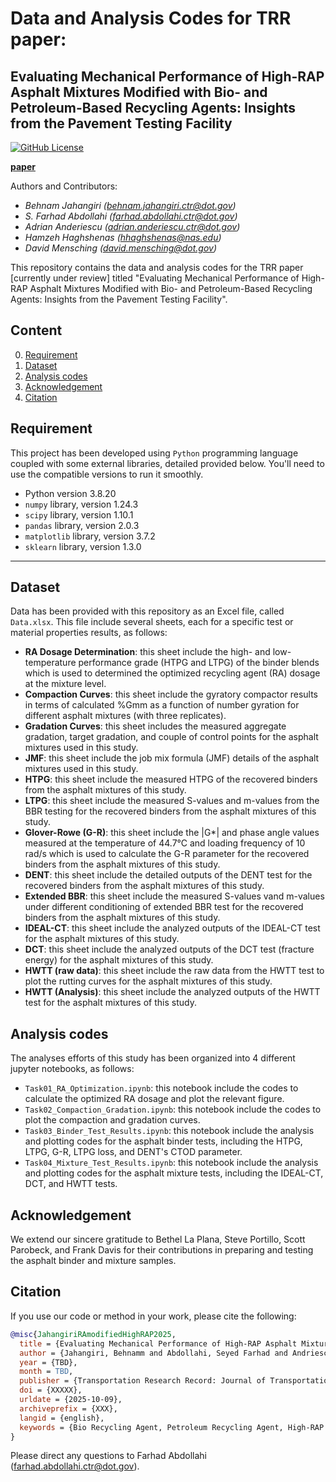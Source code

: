 # Data and Analysis Codes for TRR paper:

## Evaluating Mechanical Performance of High-RAP Asphalt Mixtures Modified with Bio- and Petroleum-Based Recycling Agents: Insights from the Pavement Testing Facility

[![GitHub License](https://img.shields.io/badge/License-MIT-blue.svg)](https://github.com/TFHRC-ABML/Pub_TRR_RAmodified_PitC/blob/main/LICENSE)

**[paper](XXXX)**

Authors and Contributors:
- *Behnam Jahangiri (behnam.jahangiri.ctr@dot.gov)*
- *S. Farhad Abdollahi (farhad.abdollahi.ctr@dot.gov)*
- *Adrian Anderiescu (adrian.anderiescu.ctr@dot.gov)*
- *Hamzeh Haghshenas (hhaghshenas@nas.edu)*
- *David Mensching (david.mensching@dot.gov)*


This repository contains the data and analysis codes for the TRR paper [currently under review] titled "Evaluating Mechanical Performance of High-RAP Asphalt Mixtures Modified with Bio- and Petroleum-Based Recycling Agents: Insights from the Pavement Testing Facility".  

## Content ##

0. [Requirement](#setup-instruction)
0. [Dataset](#sample-database)
0. [Analysis codes](#how-to-use)
0. [Acknowledgement](#acknowledgement)
0. [Citation](#citation)


## Requirement ##

This project has been developed using `Python` programming language coupled with some external libraries, detailed provided below. You'll need to use the compatible versions to run it smoothly.

* Python version 3.8.20
* `numpy` library, version 1.24.3
* `scipy` library, version 1.10.1
* `pandas` library, version 2.0.3
* `matplotlib` library, version 3.7.2
* `sklearn` library, version 1.3.0

---

## Dataset ##

Data has been provided with this repository as an Excel file, called `Data.xlsx`. This file include several sheets, each for a specific test or material properties results, as follows:

* **RA Dosage Determination**: this sheet include the high- and low-temperature performance grade (HTPG and LTPG) of the binder blends which is used to determined the optimized recycling agent (RA) dosage at the mixture level. 
* **Compaction Curves**: this sheet include the gyratory compactor results in terms of calculated %Gmm as a function of number gyration for different asphalt mixtures (with three replicates).
* **Gradation Curves**: this sheet includes the measured aggregate gradation, target gradation, and couple of control points for the asphalt mixtures used in this study. 
* **JMF**: this sheet include the job mix formula (JMF) details of the asphalt mixtures used in this study.
* **HTPG**: this sheet include the measured HTPG of the recovered binders from the asphalt mixtures of this study. 
* **LTPG**: this sheet include the measured S-values and m-values from the BBR testing for the recovered binders from the asphalt mixtures of this study. 
* **Glover-Rowe (G-R)**: this sheet include the |G*| and phase angle values measured at the temperature of 44.7°C and loading frequency of 10 rad/s which is used to calculate the G-R parameter for the recovered binders from the asphalt mixtures of this study. 
* **DENT**: this sheet include the detailed outputs of the DENT test for the recovered binders from the asphalt mixtures of this study.
* **Extended BBR**: this sheet include the measured S-values vand m-values under different conditioning of extended BBR test for the recovered binders from the asphalt mixtures of this study.
* **IDEAL-CT**: this sheet include the analyzed outputs of the IDEAL-CT test for the asphalt mixtures of this study. 
* **DCT**: this sheet include the analyzed outputs of the DCT test (fracture energy) for the asphalt mixtures of this study. 
* **HWTT (raw data)**: this sheet include the raw data from the HWTT test to plot the rutting curves for the asphalt mixtures of this study. 
* **HWTT (Analysis)**: this sheet include the analyzed outputs of the HWTT test for the asphalt mixtures of this study. 


## Analysis codes ##

The analyses efforts of this study has been organized into 4 different jupyter notebooks, as follows: 

* `Task01_RA_Optimization.ipynb`: this notebook include the codes to calculate the optimized RA dosage and plot the relevant figure. 
* `Task02_Compaction_Gradation.ipynb`: this notebook include the codes to plot the compaction and gradation curves. 
* `Task03_Binder_Test_Results.ipynb`: this notebook include the analysis and plotting codes for the asphalt binder tests, including the HTPG, LTPG, G-R, LTPG loss, and DENT's CTOD parameter. 
* `Task04_Mixture_Test_Results.ipynb`: this notebook include the analysis and plotting codes for the asphalt mixture tests, including the IDEAL-CT, DCT, and HWTT tests. 

## Acknowledgement ##

We extend our sincere gratitude to Bethel La Plana, Steve Portillo, Scott Parobeck, and Frank Davis for their contributions in preparing and testing the asphalt binder and mixture samples.

## Citation ##

If you use our code or method in your work, please cite the following:

```bibtex
@misc{JahangiriRAmodifiedHighRAP2025,
  title = {Evaluating Mechanical Performance of High-RAP Asphalt Mixtures Modified with Bio- and Petroleum-Based Recycling Agents: Insights from the Pavement Testing Facility},
  author = {Jahangiri, Behnamm and Abdollahi, Seyed Farhad and Andriescu, Adrian and Haghshenas, Hamzeh and Mensching, David},
  year = {TBD},
  month = TBD,
  publisher = {Transportation Research Record: Journal of Transportation Research Board},
  doi = {XXXXX},
  urldate = {2025-10-09},
  archiveprefix = {XXX},
  langid = {english},
  keywords = {Bio Recycling Agent, Petroleum Recycling Agent, High-RAP Asphalt Mixtures, Cracking Resistance, Rutting Resistance}
}
```

Please direct any questions to Farhad Abdollahi (farhad.abdollahi.ctr@dot.gov).